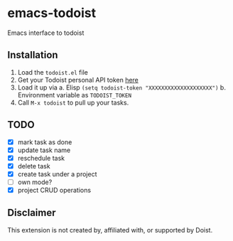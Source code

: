 # emacs-todoist
Emacs interface to todoist

## Installation
1. Load the `todoist.el` file
2. Get your Todoist personal API token [here](https://todoist.com/Users/viewPrefs?page=integrations)
3. Load it up via
   a. Elisp
       ```
       (setq todoist-token "XXXXXXXXXXXXXXXXXXXX")
       ```
   b. Environment variable as `TODOIST_TOKEN`
4. Call `M-x todoist` to pull up your tasks.

## TODO
 - [X] mark task as done
 - [X] update task name
 - [X] reschedule task
 - [X] delete task
 - [X] create task under a project
 - [ ] own mode?
 - [X] project CRUD operations

## Disclaimer
This extension is not created by, affiliated with, or supported by Doist.
